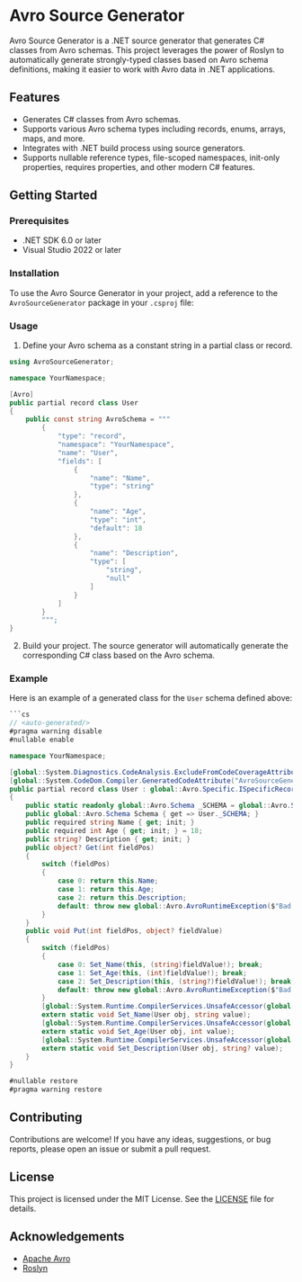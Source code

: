 # Avro Source Generator

Avro Source Generator is a .NET source generator that generates C# classes from Avro schemas. This project leverages the power of Roslyn to automatically generate strongly-typed classes based on Avro schema definitions, making it easier to work with Avro data in .NET applications.

## Features

- Generates C# classes from Avro schemas.
- Supports various Avro schema types including records, enums, arrays, maps, and more.
- Integrates with .NET build process using source generators.
- Supports nullable reference types, file-scoped namespaces, init-only properties, requires properties, and other modern C# features.

## Getting Started

### Prerequisites

- .NET SDK 6.0 or later
- Visual Studio 2022 or later

### Installation

To use the Avro Source Generator in your project, add a reference to the `AvroSourceGenerator` package in your `.csproj` file:
### Usage

1. Define your Avro schema as a constant string in a partial class or record.
```cs
using AvroSourceGenerator;

namespace YourNamespace;

[Avro]
public partial record class User
{
    public const string AvroSchema = """
        {
            "type": "record",
            "namespace": "YourNamespace",
            "name": "User",
            "fields": [
                {
                    "name": "Name",
                    "type": "string"
                },
                {
                    "name": "Age",
                    "type": "int",
                    "default": 18
                },
                {
                    "name": "Description",
                    "type": [
                        "string",
                        "null"
                    ]
                }
            ]
        }
        """;
}
```
2. Build your project. The source generator will automatically generate the corresponding C# class based on the Avro schema.

### Example

Here is an example of a generated class for the `User` schema defined above:
```cs
```cs
// <auto-generated/>
#pragma warning disable
#nullable enable

namespace YourNamespace;

[global::System.Diagnostics.CodeAnalysis.ExcludeFromCodeCoverageAttribute]
[global::System.CodeDom.Compiler.GeneratedCodeAttribute("AvroSourceGenerator", "1.0.0.0")]
public partial record class User : global::Avro.Specific.ISpecificRecord
{
    public static readonly global::Avro.Schema _SCHEMA = global::Avro.Schema.Parse(AvroSchema);
    public global::Avro.Schema Schema { get => User._SCHEMA; }
    public required string Name { get; init; }
    public required int Age { get; init; } = 18;
    public string? Description { get; init; }
    public object? Get(int fieldPos)
    {
        switch (fieldPos)
        {
            case 0: return this.Name;
            case 1: return this.Age;
            case 2: return this.Description;
            default: throw new global::Avro.AvroRuntimeException($"Bad index {fieldPos} in Get()");
        }
    }
    public void Put(int fieldPos, object? fieldValue)
    {
        switch (fieldPos)
        {
            case 0: Set_Name(this, (string)fieldValue!); break;
            case 1: Set_Age(this, (int)fieldValue!); break;
            case 2: Set_Description(this, (string?)fieldValue!); break;
            default: throw new global::Avro.AvroRuntimeException($"Bad index {fieldPos} in Put()");
        }
        [global::System.Runtime.CompilerServices.UnsafeAccessor(global::System.Runtime.CompilerServices.UnsafeAccessorKind.Method, Name = "set_Name")]
        extern static void Set_Name(User obj, string value);
        [global::System.Runtime.CompilerServices.UnsafeAccessor(global::System.Runtime.CompilerServices.UnsafeAccessorKind.Method, Name = "set_Age")]
        extern static void Set_Age(User obj, int value);
        [global::System.Runtime.CompilerServices.UnsafeAccessor(global::System.Runtime.CompilerServices.UnsafeAccessorKind.Method, Name = "set_Description")]
        extern static void Set_Description(User obj, string? value);
    }
}

#nullable restore
#pragma warning restore
```

## Contributing

Contributions are welcome! If you have any ideas, suggestions, or bug reports, please open an issue or submit a pull request.

## License

This project is licensed under the MIT License. See the [LICENSE](LICENSE) file for details.

## Acknowledgements

- [Apache Avro](https://avro.apache.org/)
- [Roslyn](https://github.com/dotnet/roslyn)
